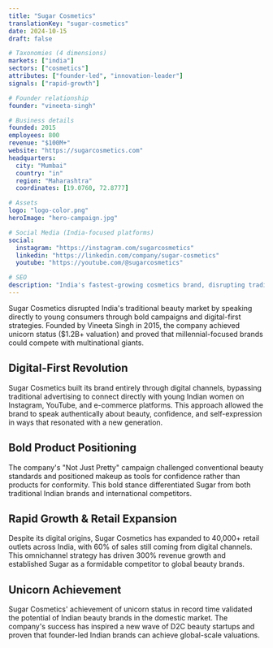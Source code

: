 ```yaml
---
title: "Sugar Cosmetics"
translationKey: "sugar-cosmetics"
date: 2024-10-15
draft: false

# Taxonomies (4 dimensions)
markets: ["india"]
sectors: ["cosmetics"]
attributes: ["founder-led", "innovation-leader"]
signals: ["rapid-growth"]

# Founder relationship
founder: "vineeta-singh"

# Business details
founded: 2015
employees: 800
revenue: "$100M+"
website: "https://sugarcosmetics.com"
headquarters:
  city: "Mumbai"
  country: "in"
  region: "Maharashtra"
  coordinates: [19.0760, 72.8777]

# Assets
logo: "logo-color.png"
heroImage: "hero-campaign.jpg"

# Social Media (India-focused platforms)
social:
  instagram: "https://instagram.com/sugarcosmetics"
  linkedin: "https://linkedin.com/company/sugar-cosmetics"
  youtube: "https://youtube.com/@sugarcosmetics"

# SEO
description: "India's fastest-growing cosmetics brand, disrupting traditional beauty through bold digital-first marketing"
---
```


Sugar Cosmetics disrupted India's traditional beauty market by speaking directly to young consumers through bold campaigns and digital-first strategies. Founded by Vineeta Singh in 2015, the company achieved unicorn status ($1.2B+ valuation) and proved that millennial-focused brands could compete with multinational giants.

## Digital-First Revolution

Sugar Cosmetics built its brand entirely through digital channels, bypassing traditional advertising to connect directly with young Indian women on Instagram, YouTube, and e-commerce platforms. This approach allowed the brand to speak authentically about beauty, confidence, and self-expression in ways that resonated with a new generation.

## Bold Product Positioning

The company's "Not Just Pretty" campaign challenged conventional beauty standards and positioned makeup as tools for confidence rather than products for conformity. This bold stance differentiated Sugar from both traditional Indian brands and international competitors.

## Rapid Growth & Retail Expansion

Despite its digital origins, Sugar Cosmetics has expanded to 40,000+ retail outlets across India, with 60% of sales still coming from digital channels. This omnichannel strategy has driven 300% revenue growth and established Sugar as a formidable competitor to global beauty brands.

## Unicorn Achievement

Sugar Cosmetics' achievement of unicorn status in record time validated the potential of Indian beauty brands in the domestic market. The company's success has inspired a new wave of D2C beauty startups and proven that founder-led Indian brands can achieve global-scale valuations.
